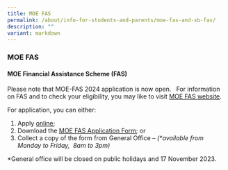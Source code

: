 ```yaml
---
title: MOE FAS
permalink: /about/info-for-students-and-parents/moe-fas-and-sb-fas/
description: ""
variant: markdown
---
```

### **MOE FAS**

#### **MOE Financial Assistance Scheme (FAS)**

      
Please note that MOE-FAS 2024 application is now open.   For information on FAS and to check your eligibility, you may like to visit [MOE FAS website](https://www.moe.gov.sg/financial-matters/financial-assistance).

For application, you can either:

1.  Apply [online](https://form.gov.sg/64e2f8f73f582600139f54ac);
2.  Download the [MOE FAS Application Form](https://drive.google.com/file/d/1OorlFCTwmDKUWCJkpc1YxyGt6IYoan5x/view?usp=drive_link); or
3.  Collect a copy of the form from General Office – _(\*available from Monday to Friday,  8am to 3pm)_

\*General office will be closed on public holidays and 17 November 2023.